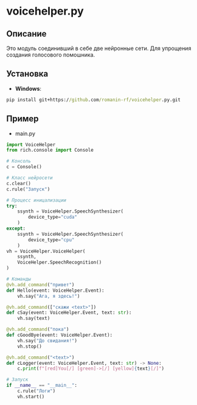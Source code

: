 # voicehelper.py
## Описание
Это модуль соединивший в себе две нейронные сети. Для упрощения создания голосового помошника.
## Установка
- **Windows**:
```cmd
pip install git+https://github.com/romanin-rf/voicehelper.py.git
```
## Пример
- main.py
```python
import VoiceHelper
from rich.console import Console

# Консоль
c = Console()

# Класс нейросети
c.clear()
c.rule("Запуск")

# Процесс иницализации
try:
    ssynth = VoiceHelper.SpeechSynthesizer(
        device_type="cuda"
    )
except:
    ssynth = VoiceHelper.SpeechSynthesizer(
        device_type="cpu"
    )
vh = VoiceHelper.VoiceHelper(
    ssynth,
    VoiceHelper.SpeechRecognition()
)

# Команды
@vh.add_command("привет")
def Hello(event: VoiceHelper.Event):
    vh.say("Ага, я здесь!")

@vh.add_command(["скажи <text>"])
def cSay(event: VoiceHelper.Event, text: str):
    vh.say(text)

@vh.add_command("пока")
def cGoodBye(event: VoiceHelper.Event):
    vh.say("До свидания!")
    vh.stop()

@vh.add_command("<text>")
def cLogger(event: VoiceHelper.Event, text: str) -> None:
    c.print(f"[red]You[/] [green]->[/] [yellow]{text}[/]")

# Запуск
if __name__ == "__main__":
    c.rule("Логи")
    vh.start()
```
